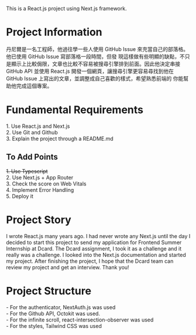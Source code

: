 This is a React.js project using Next.js framework.

<h1>Project Information</h1>
丹尼爾是⼀名⼯程師，他過往學⼀些⼈使⽤ GitHub Issue 來充當⾃⼰的部落格。他已使⽤ GitHub Issue 寫部落格⼀段時間，但發
現這樣做有些明顯的缺點，不只是顯⽰上⽐較侷限，⽂章也⽐較不容易被搜尋引擎排到前⾯。因此他決定串接 GitHub API 並使⽤
React.js 開發⼀個網⾴，讓搜尋引擎更容易尋找到他在 GitHub Issue 上寫出的⽂章，並調整成⾃⼰喜歡的樣式，希望熟悉前端的
你能幫助他完成這個專案。

<h1>Fundamental Requirements</h1> 
1. Use React.js and Next.js</br>
2. Use Git and Github</br>
3. Explain the project through a README.md</br>

<h2>To Add Points</h2>
<s>1. Use Typescript</s></br>
2. Use Next.js + App Router</br>
3. Check the score on Web Vitals</br>
4. Implement Error Handling</br>
5. Deploy it</br>

<h1>Project Story</h1>
I wrote React.js many years ago. I had never wrote any Next.js until the day I decided to start this project to send my application for Frontend Summer Internship at Dcard.
The Dcard assignment, I took it as a challenge and it really was a challenge. I looked into the Next.js documentation and started my project. 
After finishing the project, I hope that the Dcard team can review my project and get an interview. 
Thank you!

<h1>Project Structure</h1>
- For the authenticator, NextAuth.js was used</br>
- For the Github API, Octokit was used.</br>
- For the infinite scroll, react-intersection-observer was used</br>
- For the styles, Tailwind CSS was used</br> 


